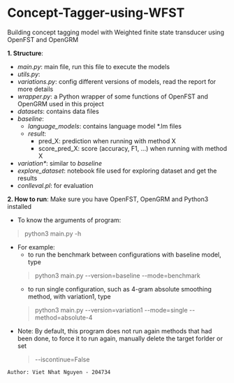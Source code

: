 # Concept-Tagger-using-WFST
Building concept tagging model with Weighted finite state transducer using OpenFST and OpenGRM


**1. Structure**:
  * *main.py*:  main file, run this file to execute the models
  * *utils.py*: 
  * *variations.py*:  config different versions of models, read the report for more details
  * *wrapper.py*: a Python wrapper of some functions of OpenFST and OpenGRM used in this project
  * *datasets*: contains data files
  * *baseline*:
    * *language_models*: contains language model *.lm files
    * *result*:
      * pred_X: prediction when running with method X
      * score_pred_X: score (accuracy, F1, ...) when running with method X
  * *variation\**: similar to *baseline*
  * *explore_dataset*: notebook file used for exploring dataset and get the results
  * *conlleval.pl*: for evaluation
  
**2. How to run**:
  Make sure you have OpenFST, OpenGRM and Python3 installed
  * To know the arguments of program:
  > python3 main.py -h
  * For example: 
      * to run the benchmark between configurations with baseline model, type
      > python3 main.py --version=baseline --mode=benchmark
      * to run single configuration, such as 4-gram absolute smoothing method, with variation1, type
      > python3 main.py --version=variation1 --mode=single --method=absolute-4
  * Note: By default, this program does not run again methods that had been done, to force it to run again, manually delete the target forlder or set
      > --iscontinue=False
      
 	
~~~~
Author: Viet Nhat Nguyen - 204734
~~~~
